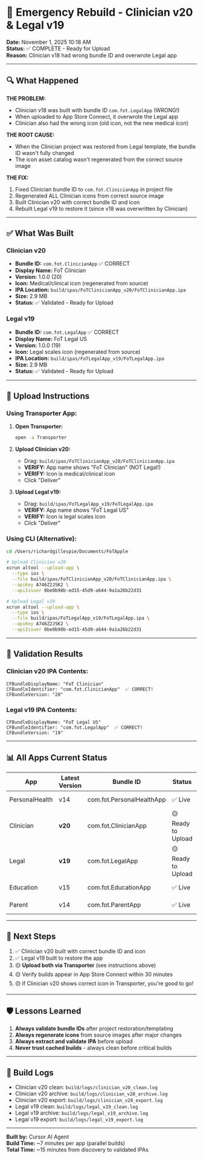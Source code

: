 # 🚨 Emergency Rebuild - Clinician v20 & Legal v19

**Date:** November 1, 2025 10:18 AM  
**Status:** ✅ COMPLETE - Ready for Upload  
**Reason:** Clinician v18 had wrong bundle ID and overwrote Legal app

---

## 🔍 What Happened

**THE PROBLEM:**
- Clinician v18 was built with bundle ID `com.fot.LegalApp` (WRONG!)
- When uploaded to App Store Connect, it overwrote the Legal app
- Clinician also had the wrong icon (old icon, not the new medical icon)

**THE ROOT CAUSE:**
- When the Clinician project was restored from Legal template, the bundle ID wasn't fully changed
- The icon asset catalog wasn't regenerated from the correct source image

**THE FIX:**
1. Fixed Clinician bundle ID to `com.fot.ClinicianApp` in project file
2. Regenerated ALL Clinician icons from correct source image
3. Built Clinician v20 with correct bundle ID and icon
4. Rebuilt Legal v19 to restore it (since v18 was overwritten by Clinician)

---

## ✅ What Was Built

### Clinician v20
- **Bundle ID:** `com.fot.ClinicianApp` ✅ CORRECT
- **Display Name:** FoT Clinician
- **Version:** 1.0.0 (20)
- **Icon:** Medical/clinical icon (regenerated from source)
- **IPA Location:** `build/ipas/FoTClinicianApp_v20/FoTClinicianApp.ipa`
- **Size:** 2.9 MB
- **Status:** ✅ Validated - Ready for Upload

### Legal v19
- **Bundle ID:** `com.fot.LegalApp` ✅ CORRECT
- **Display Name:** FoT Legal US
- **Version:** 1.0.0 (19)
- **Icon:** Legal scales icon (regenerated from source)
- **IPA Location:** `build/ipas/FoTLegalApp_v19/FoTLegalApp.ipa`
- **Size:** 2.9 MB
- **Status:** ✅ Validated - Ready for Upload

---

## 📱 Upload Instructions

### Using Transporter App:

1. **Open Transporter:**
   ```bash
   open -a Transporter
   ```

2. **Upload Clinician v20:**
   - Drag: `build/ipas/FoTClinicianApp_v20/FoTClinicianApp.ipa`
   - **VERIFY:** App name shows "FoT Clinician" (NOT Legal!)
   - **VERIFY:** Icon is medical/clinical icon
   - Click "Deliver"

3. **Upload Legal v19:**
   - Drag: `build/ipas/FoTLegalApp_v19/FoTLegalApp.ipa`
   - **VERIFY:** App name shows "FoT Legal US"
   - **VERIFY:** Icon is legal scales icon
   - Click "Deliver"

### Using CLI (Alternative):

```bash
cd /Users/richardgillespie/Documents/FoTApple

# Upload Clinician v20
xcrun altool --upload-app \
  --type ios \
  --file build/ipas/FoTClinicianApp_v20/FoTClinicianApp.ipa \
  --apiKey A746Z2JSK2 \
  --apiIssuer 0be0b98b-ed15-45d9-a644-9a1a26b22d31

# Upload Legal v19
xcrun altool --upload-app \
  --type ios \
  --file build/ipas/FoTLegalApp_v19/FoTLegalApp.ipa \
  --apiKey A746Z2JSK2 \
  --apiIssuer 0be0b98b-ed15-45d9-a644-9a1a26b22d31
```

---

## 🔐 Validation Results

### Clinician v20 IPA Contents:
```
CFBundleDisplayName: "FoT Clinician"
CFBundleIdentifier: "com.fot.ClinicianApp"  ✅ CORRECT!
CFBundleVersion: "20"
```

### Legal v19 IPA Contents:
```
CFBundleDisplayName: "FoT Legal US"
CFBundleIdentifier: "com.fot.LegalApp"  ✅ CORRECT!
CFBundleVersion: "19"
```

---

## 📊 All Apps Current Status

| App | Latest Version | Bundle ID | Status | Icon |
|-----|----------------|-----------|--------|------|
| PersonalHealth | v14 | com.fot.PersonalHealthApp | ✅ Live | ✅ Correct |
| Clinician | **v20** | com.fot.ClinicianApp | 🟡 Ready to Upload | ✅ Fixed |
| Legal | **v19** | com.fot.LegalApp | 🟡 Ready to Upload | ✅ Fixed |
| Education | v15 | com.fot.EducationApp | ✅ Live | ✅ Correct |
| Parent | v14 | com.fot.ParentApp | ✅ Live | ✅ Correct |

---

## 🎯 Next Steps

1. ✅ Clinician v20 built with correct bundle ID and icon
2. ✅ Legal v19 built to restore the app
3. 🟡 **Upload both via Transporter** (see instructions above)
4. 🟡 Verify builds appear in App Store Connect within 30 minutes
5. 🟡 If Clinician v20 shows correct icon in Transporter, you're good to go!

---

## 🛡 Lessons Learned

1. **Always validate bundle IDs** after project restoration/templating
2. **Always regenerate icons** from source images after major changes
3. **Always extract and validate IPA** before upload
4. **Never trust cached builds** - always clean before critical builds

---

## 📝 Build Logs

- Clinician v20 clean: `build/logs/clinician_v20_clean.log`
- Clinician v20 archive: `build/logs/clinician_v20_archive.log`
- Clinician v20 export: `build/logs/clinician_v20_export.log`
- Legal v19 clean: `build/logs/legal_v19_clean.log`
- Legal v19 archive: `build/logs/legal_v19_archive.log`
- Legal v19 export: `build/logs/legal_v19_export.log`

---

**Built by:** Cursor AI Agent  
**Build Time:** ~7 minutes per app (parallel builds)  
**Total Time:** ~15 minutes from discovery to validated IPAs

